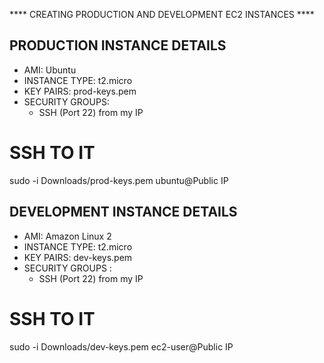**** CREATING PRODUCTION AND DEVELOPMENT EC2 INSTANCES ****

## PRODUCTION INSTANCE DETAILS

- AMI: Ubuntu
- INSTANCE TYPE: t2.micro
- KEY PAIRS: prod-keys.pem
- SECURITY GROUPS:
    - SSH (Port 22) from my IP

# SSH TO IT
sudo -i Downloads/prod-keys.pem ubuntu@Public IP


## DEVELOPMENT INSTANCE DETAILS
- AMI: Amazon Linux 2
- INSTANCE TYPE: t2.micro
- KEY PAIRS: dev-keys.pem 
- SECURITY GROUPS :
  - SSH (Port 22) from my IP

# SSH TO IT
sudo -i Downloads/dev-keys.pem ec2-user@Public IP